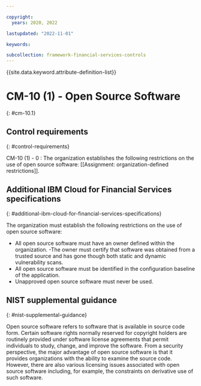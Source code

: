 ```yaml
---

copyright:
  years: 2020, 2022

lastupdated: "2022-11-01"

keywords:

subcollection: framework-financial-services-controls
---
```


{{site.data.keyword.attribute-definition-list}}

               
# CM-10 (1) - Open Source Software
{: #cm-10.1}

## Control requirements
{: #control-requirements}

CM-10 (1) - 0
    : The organization establishes the following restrictions on the use of open source software: [[Assignment: organization-defined restrictions]].

## Additional IBM Cloud for Financial Services specifications
{: #additional-ibm-cloud-for-financial-services-specifications}

The organization must establish the following restrictions on the use of open source software:
- All open source software must have an owner defined within the organization.
-The owner must certify that software was obtained from a trusted source and has gone though both static and dynamic vulnerability scans.
- All open source software must be identified in the configuration baseline of the application.
- Unapproved open source software must never be used.

## NIST supplemental guidance
{: #nist-supplemental-guidance}

Open source software refers to software that is available in source code form. Certain software rights normally reserved for copyright holders are routinely provided under software license agreements that permit individuals to study, change, and improve the software. From a security perspective, the major advantage of open source software is that it provides organizations with the ability to examine the source code. However, there are also various licensing issues associated with open source software including, for example, the constraints on derivative use of such software.





